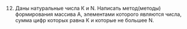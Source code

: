 12. Даны натуральные числа К и N. Написать метод(методы) формирования массива А, элементами которого 
являются числа, сумма цифр которых равна К и которые не большее N. 